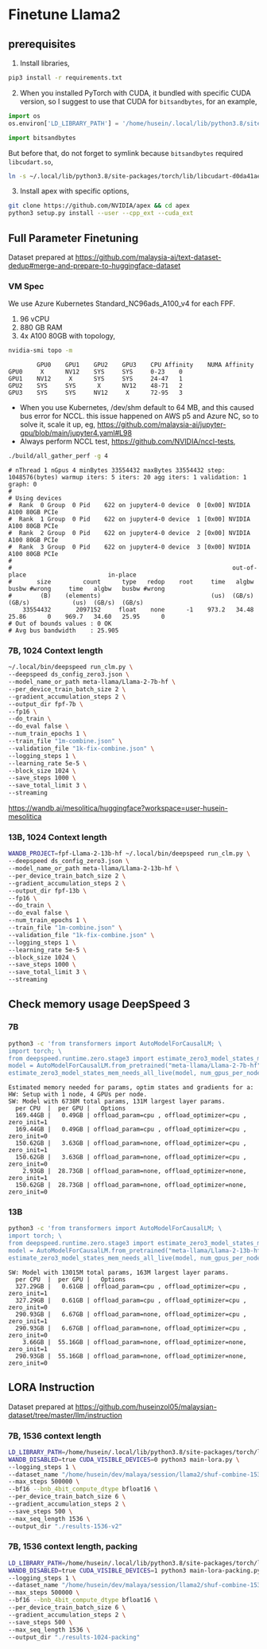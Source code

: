 # Finetune Llama2

## prerequisites 

1. Install libraries,

```bash
pip3 install -r requirements.txt
```

2. When you installed PyTorch with CUDA, it bundled with specific CUDA version, so I suggest to use that CUDA for `bitsandbytes`, for an example,

```python
import os
os.environ['LD_LIBRARY_PATH'] = '/home/husein/.local/lib/python3.8/site-packages/torch/lib'

import bitsandbytes
```

But before that, do not forget to symlink because `bitsandbytes` required `libcudart.so`,

```bash
ln -s ~/.local/lib/python3.8/site-packages/torch/lib/libcudart-d0da41ae.so.11.0 ~/.local/lib/python3.8/site-packages/torch/lib/libcudart.so
```

3. Install apex with specific options,

```bash
git clone https://github.com/NVIDIA/apex && cd apex
python3 setup.py install --user --cpp_ext --cuda_ext
```

## Full Parameter Finetuning

Dataset prepared at https://github.com/malaysia-ai/text-dataset-dedup#merge-and-prepare-to-huggingface-dataset

### VM Spec

We use Azure Kubernetes Standard_NC96ads_A100_v4 for each FPF.

1. 96 vCPU
2. 880 GB RAM
3. 4x A100 80GB with topology,

```bash
nvidia-smi topo -m
```

```text
        GPU0    GPU1    GPU2    GPU3    CPU Affinity    NUMA Affinity
GPU0     X      NV12    SYS     SYS     0-23    0
GPU1    NV12     X      SYS     SYS     24-47   1
GPU2    SYS     SYS      X      NV12    48-71   2
GPU3    SYS     SYS     NV12     X      72-95   3
```

- When you use Kubernetes, /dev/shm default to 64 MB, and this caused bus error for NCCL. this issue happened on AWS p5 and Azure NC, so to solve it, scale it up, eg, https://github.com/malaysia-ai/jupyter-gpu/blob/main/jupyter4.yaml#L98
- Always perform NCCL test, https://github.com/NVIDIA/nccl-tests,

```bash
./build/all_gather_perf -g 4
```

```text
# nThread 1 nGpus 4 minBytes 33554432 maxBytes 33554432 step: 1048576(bytes) warmup iters: 5 iters: 20 agg iters: 1 validation: 1 graph: 0
#
# Using devices
#  Rank  0 Group  0 Pid    622 on jupyter4-0 device  0 [0x00] NVIDIA A100 80GB PCIe
#  Rank  1 Group  0 Pid    622 on jupyter4-0 device  1 [0x00] NVIDIA A100 80GB PCIe
#  Rank  2 Group  0 Pid    622 on jupyter4-0 device  2 [0x00] NVIDIA A100 80GB PCIe
#  Rank  3 Group  0 Pid    622 on jupyter4-0 device  3 [0x00] NVIDIA A100 80GB PCIe
#
#                                                              out-of-place                       in-place          
#       size         count      type   redop    root     time   algbw   busbw #wrong     time   algbw   busbw #wrong
#        (B)    (elements)                               (us)  (GB/s)  (GB/s)            (us)  (GB/s)  (GB/s)       
    33554432       2097152     float    none      -1    973.2   34.48   25.86      0    969.7   34.60   25.95      0
# Out of bounds values : 0 OK
# Avg bus bandwidth    : 25.905
```

### 7B, 1024 Context length

```bash
~/.local/bin/deepspeed run_clm.py \
--deepspeed ds_config_zero3.json \
--model_name_or_path meta-llama/Llama-2-7b-hf \
--per_device_train_batch_size 2 \
--gradient_accumulation_steps 2 \
--output_dir fpf-7b \
--fp16 \
--do_train \
--do_eval false \
--num_train_epochs 1 \
--train_file "1m-combine.json" \
--validation_file "1k-fix-combine.json" \
--logging_steps 1 \
--learning_rate 5e-5 \
--block_size 1024 \
--save_steps 1000 \
--save_total_limit 3 \
--streaming
```

https://wandb.ai/mesolitica/huggingface?workspace=user-husein-mesolitica

### 13B, 1024 Context length

```bash
WANDB_PROJECT=fpf-Llama-2-13b-hf ~/.local/bin/deepspeed run_clm.py \
--deepspeed ds_config_zero3.json \
--model_name_or_path meta-llama/Llama-2-13b-hf \
--per_device_train_batch_size 2 \
--gradient_accumulation_steps 2 \
--output_dir fpf-13b \
--fp16 \
--do_train \
--do_eval false \
--num_train_epochs 1 \
--train_file "1m-combine.json" \
--validation_file "1k-fix-combine.json" \
--logging_steps 1 \
--learning_rate 5e-5 \
--block_size 1024 \
--save_steps 1000 \
--save_total_limit 3 \
--streaming
```

## Check memory usage DeepSpeed 3

### 7B

```bash
python3 -c 'from transformers import AutoModelForCausalLM; \
import torch; \
from deepspeed.runtime.zero.stage3 import estimate_zero3_model_states_mem_needs_all_live; \
model = AutoModelForCausalLM.from_pretrained("meta-llama/Llama-2-7b-hf", torch_dtype=torch.bfloat16); \
estimate_zero3_model_states_mem_needs_all_live(model, num_gpus_per_node=4, num_nodes=1)'
```

```text
Estimated memory needed for params, optim states and gradients for a:
HW: Setup with 1 node, 4 GPUs per node.
SW: Model with 6738M total params, 131M largest layer params.
  per CPU  |  per GPU |   Options
  169.44GB |   0.49GB | offload_param=cpu , offload_optimizer=cpu , zero_init=1
  169.44GB |   0.49GB | offload_param=cpu , offload_optimizer=cpu , zero_init=0
  150.62GB |   3.63GB | offload_param=none, offload_optimizer=cpu , zero_init=1
  150.62GB |   3.63GB | offload_param=none, offload_optimizer=cpu , zero_init=0
    2.93GB |  28.73GB | offload_param=none, offload_optimizer=none, zero_init=1
  150.62GB |  28.73GB | offload_param=none, offload_optimizer=none, zero_init=0
```

### 13B

```bash
python3 -c 'from transformers import AutoModelForCausalLM; \
import torch; \
from deepspeed.runtime.zero.stage3 import estimate_zero3_model_states_mem_needs_all_live; \
model = AutoModelForCausalLM.from_pretrained("meta-llama/Llama-2-13b-hf", torch_dtype=torch.bfloat16); \
estimate_zero3_model_states_mem_needs_all_live(model, num_gpus_per_node=4, num_nodes=1)'
```

```text
SW: Model with 13015M total params, 163M largest layer params.
  per CPU  |  per GPU |   Options
  327.29GB |   0.61GB | offload_param=cpu , offload_optimizer=cpu , zero_init=1
  327.29GB |   0.61GB | offload_param=cpu , offload_optimizer=cpu , zero_init=0
  290.93GB |   6.67GB | offload_param=none, offload_optimizer=cpu , zero_init=1
  290.93GB |   6.67GB | offload_param=none, offload_optimizer=cpu , zero_init=0
    3.66GB |  55.16GB | offload_param=none, offload_optimizer=none, zero_init=1
  290.93GB |  55.16GB | offload_param=none, offload_optimizer=none, zero_init=0
```

## LORA Instruction

Dataset prepared at https://github.com/huseinzol05/malaysian-dataset/tree/master/llm/instruction

### 7B, 1536 context length

```bash
LD_LIBRARY_PATH=/home/husein/.local/lib/python3.8/site-packages/torch/lib \
WANDB_DISABLED=true CUDA_VISIBLE_DEVICES=0 python3 main-lora.py \
--logging_steps 1 \
--dataset_name "/home/husein/dev/malaya/session/llama2/shuf-combine-1536.jsonl" \
--max_steps 500000 \
--bf16 --bnb_4bit_compute_dtype bfloat16 \
--per_device_train_batch_size 6 \
--gradient_accumulation_steps 2 \
--save_steps 500 \
--max_seq_length 1536 \
--output_dir "./results-1536-v2"
```

### 7B, 1536 context length, packing

```bash
LD_LIBRARY_PATH=/home/husein/.local/lib/python3.8/site-packages/torch/lib \
WANDB_DISABLED=true CUDA_VISIBLE_DEVICES=1 python3 main-lora-packing.py \
--logging_steps 1 \
--dataset_name "/home/husein/dev/malaya/session/llama2/shuf-combine-1536.jsonl" \
--max_steps 500000 \
--bf16 --bnb_4bit_compute_dtype bfloat16 \
--per_device_train_batch_size 6 \
--gradient_accumulation_steps 2 \
--save_steps 500 \
--max_seq_length 1536 \
--output_dir "./results-1024-packing"
```